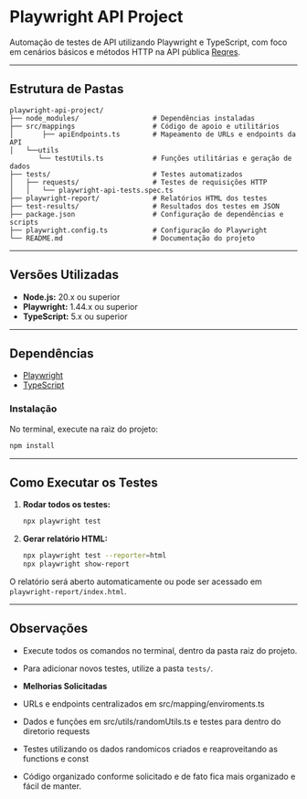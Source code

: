 # Playwright API Project

Automação de testes de API utilizando Playwright e TypeScript, com foco em cenários básicos e métodos HTTP na API pública [Reqres](https://reqres.in).

---

## Estrutura de Pastas

```
playwright-api-project/
├── node_modules/                  # Dependências instaladas
├── src/mappings                   # Código de apoio e utilitários
│       ├── apiEndpoints.ts        # Mapeamento de URLs e endpoints da API
│   └──utils   
       └── testUtils.ts            # Funções utilitárias e geração de dados
├── tests/                         # Testes automatizados
│   ├── requests/                  # Testes de requisições HTTP
│   │   └── playwright-api-tests.spec.ts
├── playwright-report/             # Relatórios HTML dos testes
├── test-results/                  # Resultados dos testes em JSON
├── package.json                   # Configuração de dependências e scripts
├── playwright.config.ts           # Configuração do Playwright
└── README.md                      # Documentação do projeto
```

---

## Versões Utilizadas

- **Node.js:** 20.x ou superior
- **Playwright:** 1.44.x ou superior
- **TypeScript:** 5.x ou superior

---

## Dependências

- [Playwright](https://playwright.dev/)
- [TypeScript](https://www.typescriptlang.org/)

### Instalação

No terminal, execute na raiz do projeto:

```sh
npm install
```

---

## Como Executar os Testes

1. **Rodar todos os testes:**
   ```sh
   npx playwright test
   ```

2. **Gerar relatório HTML:**
   ```sh
   npx playwright test --reporter=html
   npx playwright show-report
   ```

O relatório será aberto automaticamente ou pode ser acessado em `playwright-report/index.html`.

---

## Observações

- Execute todos os comandos no terminal, dentro da pasta raiz do projeto.
- Para adicionar novos testes, utilize a pasta `tests/`.

- **Melhorias Solicitadas**

- URLs e endpoints centralizados em src/mapping/enviroments.ts
- Dados e funções em src/utils/randomUtils.ts e testes para dentro do diretorio requests
- Testes utilizando os dados randomicos criados e reaproveitando as functions e const 
- Código organizado conforme solicitado e de fato fica mais organizado e fácil de manter.

